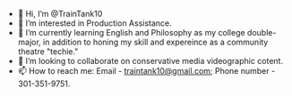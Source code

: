 - 👋 Hi, I’m @TrainTank10
- 👀 I’m interested in Production Assistance. 
- 🌱 I’m currently learning English and Philosophy as my college double-major, in addition to honing my skill and expereince as a community theatre "techie."
- 💞️ I’m looking to collaborate on conservative media videographic cotent.
- 📫 How to reach me: Email - traintank10@gmail.com; Phone number - 301-351-9751.

<!---
TrainTank10/TrainTank10 is a ✨ special ✨ repository because its `README.md` (this file) appears on your GitHub profile.
You can click the Preview link to take a look at your changes.
--->

